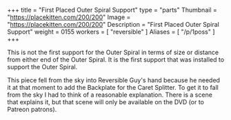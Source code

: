 +++
title = "First Placed Outer Spiral Support"
type = "parts"
Thumbnail = "https://placekitten.com/200/200"
Image = "https://placekitten.com/200/200"
Description = "First Placed Outer Spiral Support"
weight = 0155
workers = [
    "reversible"
]
Aliases = [
    "/p/1poss"
]
+++

This is not the first support for the Outer Spiral in terms of size or distance from either end of the Outer Spiral.  It is the first support that was installed to support the Outer Spiral.

This piece fell from the sky into Reversible Guy's hand because he needed it at that moment to add the Backplate for the Caret Splitter. To get it to fall from the sky I had to think of a reasonable explanation.  There is a scene that explains it, but that scene will only be available on the DVD (or to Patreon patrons).